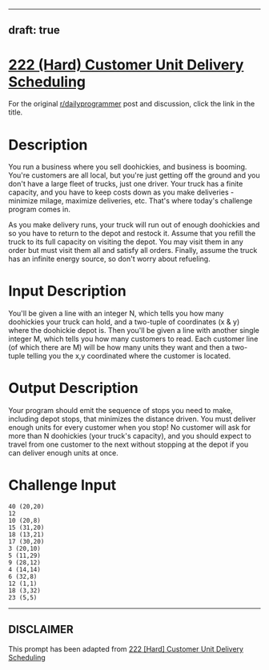---
draft: true
----

# [222 (Hard) Customer Unit Delivery Scheduling](https://www.reddit.com/r/dailyprogrammer/comments/3cqxuh/20150710_challenge_222_hard_customer_unit/)

For the original [r/dailyprogrammer](https://www.reddit.com/r/dailyprogrammer/) post and discussion, click the link in the title.

# Description
You run a business where you sell doohickies, and business is booming. You're customers are all local, but you're just getting off the ground and you don't have a large fleet of trucks, just one driver. Your truck has a finite capacity, and you have to keep costs down as you make deliveries - minimize milage, maximize deliveries, etc. That's where today's challenge program comes in. 

As you make delivery runs, your truck will run out of enough doohickies and so you have to return to the depot and restock it. Assume that you refill the truck to its full capacity on visiting the depot. You may visit them in any order but must visit them all and satisfy all orders. Finally, assume the truck has an infinite energy source, so don't worry about refueling.

# Input Description
You'll be given a line with an integer N, which tells you how many doohickies your truck can hold, and a two-tuple of coordinates (x & y) where the doohickie depot is. Then you'll be given a line with another single integer M, which tells you how many customers to read. Each customer line (of which there are M) will be how many units they want and then a two-tuple telling you the x,y coordinated where the customer is located. 

# Output Description
Your program should emit the sequence of stops you need to make, including depot stops, that minimizes the distance driven. You must deliver enough units for every customer when you stop! No customer will ask for more than N doohickies (your truck's capacity), and you should expect to travel from one customer to the next without stopping at the depot if you can deliver enough units at once. 

# Challenge Input

```
40 (20,20)
12
10 (20,8)
15 (31,20)
18 (13,21)
17 (30,20)
3 (20,10)
5 (11,29)
9 (28,12)
4 (14,14)
6 (32,8)
12 (1,1)
18 (3,32)
23 (5,5)
```

----
## **DISCLAIMER**
This prompt has been adapted from [222 [Hard] Customer Unit Delivery Scheduling](https://www.reddit.com/r/dailyprogrammer/comments/3cqxuh/20150710_challenge_222_hard_customer_unit/
)
